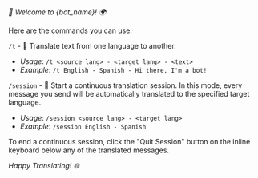 *🤖 Welcome to {bot_name}! 🌍*

Here are the commands you can use:

`/t` - 📖 Translate text from one language to another.
  - _Usage_: `/t <source lang> - <target lang> - <text>`
  - _Example_: `/t English - Spanish - Hi there, I'm a bot!`

`/session` - 🔄 Start a continuous translation session. In this mode, every message you send will be automatically translated to the specified target language.
  - _Usage_: `/session <source lang> - <target lang>`
  - _Example_: `/session English - Spanish`

To end a continuous session, click the "Quit Session" button on the inline keyboard below any of the translated messages.

*Happy Translating! 🌐*